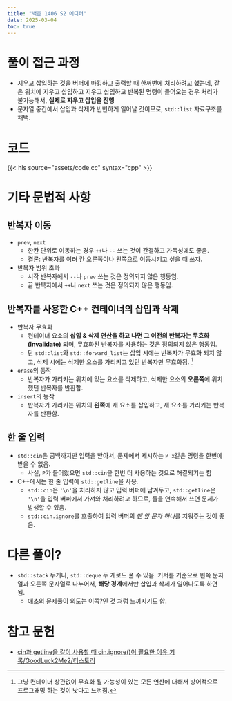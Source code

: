 ```yaml
---
title: "백준 1406 S2 에디터"
date: 2025-03-04
toc: true
---
```


<!-- 

약 50분, 풀이 성공

-->


# 풀이 접근 과정

* 지우고 삽입하는 것을 버퍼에 마킹하고 출력할 때 한꺼번에 처리하려고 했는데, 같은 위치에 지우고 삽입하고 지우고 삽입하고 반복된 명령이 들어오는 경우 처리가 불가능해서, **실제로 지우고 삽입을 진행**
* 문자열 중간에서 삽입과 삭제가 빈번하게 일어날 것이므로, `std::list` 자료구조를 채택.

# 코드

{{< hls source="assets/code.cc" syntax="cpp" >}}

# 기타 문법적 사항

## 반복자 이동 

* `prev`, `next`
  * 한칸 단위로 이동하는 경우 `++`나 `--` 쓰는 것이 간결하고 가독성에도 좋음.
  * 결론: 반복자를 여러 칸 오른쪽이나 왼쪽으로 이동시키고 싶을 때 쓰자.
* 반복자 범위 초과
  * 시작 반복자에서 `--`나 `prev` 쓰는 것은 정의되지 않은 행동임.
  * 끝 반복자에서 `++`나 `next` 쓰는 것은 정의되지 않은 행동임.

## 반복자를 사용한 C++ 컨테이너의 삽입과 삭제

* 반복자 무효화
  * 컨테이너 요소의 **삽입 & 삭제 연산을 하고 나면 그 이전의 반복자는 무효화(Invalidate)** 되며, 무효화된 반복자를 사용하는 것은 정의되지 않은 행동임.
  * 단 `std::list`와 `std::forward_list`는 삽입 시에는 반복자가 무효화 되지 않고, 삭제 시에는 삭제한 요소를 가리키고 있던 반복자만 무효화됨. [^1]
* `erase`의 동작
  * 반복자가 가리키는 위치에 있는 요소를 삭제하고, 삭제한 요소의 **오른쪽**에 위치했던 반복자를 반환함.
* `insert`의 동작
  * 반복자가 가리키는 위치의 **왼쪽**에 새 요소를 삽입하고, 새 요소를 가리키는 반복자를 반환함.

[^1]: 그냥 컨테이너 상관없이 무효화 될 가능성이 있는 모든 연산에 대해서 방어적으로 프로그래밍 하는 것이 낫다고 느껴짐.

## 한 줄 입력

* `std::cin`은 공백까지만 입력을 받아서, 문제에서 제시하는 `P x`같은 명령을 한번에 받을 수 없음. 
  * 사실, `P`가 들어왔으면 `std::cin`을 한번 더 사용하는 것으로 해결되기는 함
* C++에서는 한 줄 입력에 `std::getline`을 사용.
  * `std::cin`은 `'\n'`을 처리하지 않고 입력 버퍼에 남겨두고, `std::getline`은 `'\n'`을 입력 버퍼에서 가져와 처리하려고 하므로, 둘을 연속해서 쓰면 문제가 발생할 수 있음.
  * `std::cin.ignore`를 호출하여 입력 버퍼의 *맨 앞 문자 하나*를 지워주는 것이 좋음.

# 다른 풀이?

* `std::stack` 두개나, `std::deque` 두 개로도 풀 수 있음. 커서를 기준으로 왼쪽 문자열과 오른쪽 문자열로 나누어서, **해당 경계**에서만 삽입과 삭제가 일어나도록 하면 됨.
  * 애초의 문제풀이 의도는 이쪽?인 것 처럼 느껴지기도 함.

# 참고 문헌

* [cin과 getline을 같이 사용할 때 cin.ignore()이 필요한 이유 기록/GoodLuck2Me2/티스토리](https://namwhis.tistory.com/entry/cin%EA%B3%BC-getline%EC%9D%84-%EA%B0%99%EC%9D%B4-%EC%82%AC%EC%9A%A9%ED%95%A0%EB%95%8C-cinignore%EC%9D%B4-%ED%95%84%EC%9A%94%ED%95%9C-%EC%9D%B4%EC%9C%A0-%EA%B8%B0%EB%A1%9D)

